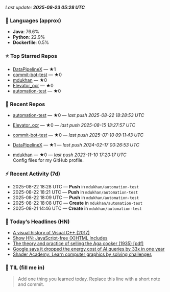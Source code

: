 

<!-- DAILY-SECTION:START -->
_Last update: **2025-08-23 05:28 UTC**_


### 🧪 Languages (approx)
- **Java**: 76.6%
- **Python**: 22.9%
- **Dockerfile**: 0.5%

### ⭐ Top Starred Repos
- [DataPipelineX](https://github.com/mdukhan/DataPipelineX) — ★1
- [commit-bot-test](https://github.com/mdukhan/commit-bot-test) — ★0
- [mdukhan](https://github.com/mdukhan/mdukhan) — ★0
- [Elevator_ocr](https://github.com/mdukhan/Elevator_ocr) — ★0
- [automation-test](https://github.com/mdukhan/automation-test) — ★0

### 🔧 Recent Repos
- [automation-test](https://github.com/mdukhan/automation-test) — ★0 — _last push 2025-08-22 18:28:53 UTC_  
  
- [Elevator_ocr](https://github.com/mdukhan/Elevator_ocr) — ★0 — _last push 2025-08-15 13:27:57 UTC_  
  
- [commit-bot-test](https://github.com/mdukhan/commit-bot-test) — ★0 — _last push 2025-07-10 09:11:43 UTC_  
  
- [DataPipelineX](https://github.com/mdukhan/DataPipelineX) — ★1 — _last push 2024-02-17 00:26:53 UTC_  
  
- [mdukhan](https://github.com/mdukhan/mdukhan) — ★0 — _last push 2023-11-10 17:20:17 UTC_  
  Config files for my GitHub profile.

### ⚡ Recent Activity (7d)
- 2025-08-22 18:28 UTC — **Push** in `mdukhan/automation-test`
- 2025-08-22 18:21 UTC — **Push** in `mdukhan/automation-test`
- 2025-08-22 18:09 UTC — **Push** in `mdukhan/automation-test`
- 2025-08-22 18:08 UTC — **Create** in `mdukhan/automation-test`
- 2025-08-21 14:46 UTC — **Create** in `mdukhan/automation-test`

### 📰 Today’s Headlines (HN)
- [A visual history of Visual C++ (2017)](https://creao.ai/)
- [Show HN: JavaScript-free (X)HTML Includes](http://www.malsmith.net/blog/visual-c-visual-history/)
- [The theory and practice of selling the Aga cooker (1935) [pdf]](https://github.com/Evidlo/xsl-website)
- [Google says it dropped the energy cost of AI queries by 33x in one year](https://comeadwithus.wordpress.com/wp-content/uploads/2012/08/the-theory-and-practice-of-selling-the-aga-cooker.pdf)
- [Shader Academy: Learn computer graphics by solving challenges](https://arstechnica.com/ai/2025/08/google-says-it-dropped-the-energy-cost-of-ai-queries-by-33x-in-one-year/)

### 🧠 TIL (fill me in)
> Add one thing you learned today. Replace this line with a short note and commit.

<!-- DAILY-SECTION:END -->
